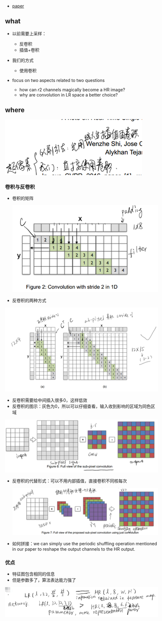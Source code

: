 * [paper](paper/23.902-2016-Is-the-deconvolution-layer-the-same-as-a-convolutional-layer.pdf)



## what

* 以前需要上采样：

  * 反卷积
  * 插值+卷积

* 我们的方式

  * 使用卷积

* focus on two aspects related to two questions   

  * how can *r*2 channels magically become a HR image?   
  * why are convolution in LR space a better choice?   

  

## where

![1562164074256](readme/23.902-特点.png)

### 卷积与反卷积

* 卷积的矩阵

  ![1562164222422](readme/23.902-卷积的矩阵.png)

* 反卷积的两种方式

![1562164277640](readme/23.902-反卷积的两种方式.png)

* 反卷积需要给中间插入很多0，这样低效
* 反卷积的图示：灰色为0，所以可以仔细查看，输入收到影响的区域为同色区域

![1562164355181](readme/23.902-反卷积图示.png)

* 反卷积的代替形式：可以不用内部插值，直接卷积不同核每次

  ![1562164419743](readme/23.902-反卷积的优化形式.png)

* 如何拼接：we can simply use the periodic shuffling operation mentioned in our paper to reshape the output channels to the HR output.    

### 优点

* 特征图包含相同的信息
* 但是参数多了，算法表达能力强了

![1562165087499](readme/23.902-优点.png)